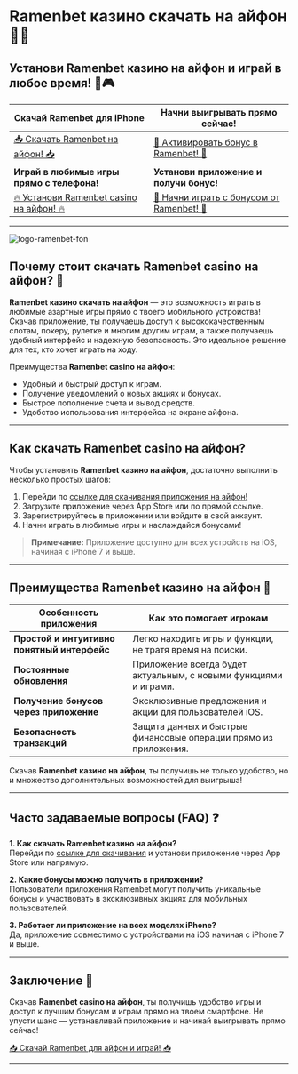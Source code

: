 # Ramenbet казино скачать на айфон 📱🎰

## Установи Ramenbet казино на айфон и играй в любое время! 🎉🎮

| **Скачай Ramenbet для iPhone** | **Начни выигрывать прямо сейчас!** |
|-------------------------------|------------------------------------|
| [📥 Скачать Ramenbet на айфон! 📥](https://get.saltyram.com/ru/registration?apkpop=0&partner=p24970p3296034p5526) | [🎁 Активировать бонус в Ramenbet! 🎁](https://get.saltyram.com/ru/registration?apkpop=0&partner=p24970p3296034p5526) |
| **Играй в любимые игры прямо с телефона!** | **Установи приложение и получи бонус!** |
| [🔥 Установи Ramenbet casino на айфон! 🔥](https://get.saltyram.com/ru/registration?apkpop=0&partner=p24970p3296034p5526) | [🎰 Начни играть с бонусом от Ramenbet! 🎰](https://get.saltyram.com/ru/registration?apkpop=0&partner=p24970p3296034p5526) |

---
![logo-ramenbet-fon](https://github.com/user-attachments/assets/53911146-87fb-4669-a417-a6e64e179eee)

## Почему стоит скачать **Ramenbet casino на айфон**? 📲

**Ramenbet казино скачать на айфон** — это возможность играть в любимые азартные игры прямо с твоего мобильного устройства! Скачав приложение, ты получаешь доступ к высококачественным слотам, покеру, рулетке и многим другим играм, а также получаешь удобный интерфейс и надежную безопасность. Это идеальное решение для тех, кто хочет играть на ходу.

Преимущества **Ramenbet casino на айфон**:

- Удобный и быстрый доступ к играм.
- Получение уведомлений о новых акциях и бонусах.
- Быстрое пополнение счета и вывод средств.
- Удобство использования интерфейса на экране айфона.

---

## Как скачать **Ramenbet casino на айфон**?

Чтобы установить **Ramenbet казино на айфон**, достаточно выполнить несколько простых шагов:

1. Перейди по [ссылке для скачивания приложения на айфон!](https://get.saltyram.com/ru/registration?apkpop=0&partner=p24970p3296034p5526)
2. Загрузите приложение через App Store или по прямой ссылке.
3. Зарегистрируйтесь в приложении или войдите в свой аккаунт.
4. Начни играть в любимые игры и наслаждайся бонусами!

> **Примечание:** Приложение доступно для всех устройств на iOS, начиная с iPhone 7 и выше.

---

## Преимущества **Ramenbet казино на айфон** 🎁

| **Особенность приложения**    | **Как это помогает игрокам**               |
|-------------------------------|-------------------------------------------|
| **Простой и интуитивно понятный интерфейс** | Легко находить игры и функции, не тратя время на поиски. |
| **Постоянные обновления**      | Приложение всегда будет актуальным, с новыми функциями и играми. |
| **Получение бонусов через приложение** | Эксклюзивные предложения и акции для пользователей iOS. |
| **Безопасность транзакций**    | Защита данных и быстрые финансовые операции прямо из приложения. |

Скачав **Ramenbet казино на айфон**, ты получишь не только удобство, но и множество дополнительных возможностей для выигрыша!

---

## Часто задаваемые вопросы (FAQ) ❓

**1. Как скачать **Ramenbet казино на айфон**?**  
Перейди по [ссылке для скачивания](https://get.saltyram.com/ru/registration?apkpop=0&partner=p24970p3296034p5526) и установи приложение через App Store или напрямую.

**2. Какие бонусы можно получить в приложении?**  
Пользователи приложения Ramenbet могут получить уникальные бонусы и участвовать в эксклюзивных акциях для мобильных пользователей.

**3. Работает ли приложение на всех моделях iPhone?**  
Да, приложение совместимо с устройствами на iOS начиная с iPhone 7 и выше.

---

## Заключение 🎉

Скачав **Ramenbet casino на айфон**, ты получишь удобство игры и доступ к лучшим бонусам и играм прямо на твоем смартфоне. Не упусти шанс — устанавливай приложение и начинай выигрывать прямо сейчас!

[📥 Скачай Ramenbet для айфон и играй! 📥](https://get.saltyram.com/ru/registration?apkpop=0&partner=p24970p3296034p5526)

---

